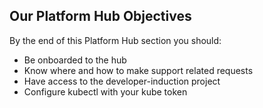## Our Platform Hub Objectives

By the end of this Platform Hub section you should:

 - Be onboarded to the hub
 - Know where and how to make support related requests
 - Have access to the developer-induction project
 - Configure kubectl with your kube token
